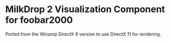# MilkDrop 2 Visualization Component for foobar2000

Ported from the Winamp DirectX 9 version to use DirectX 11 for rendering.
